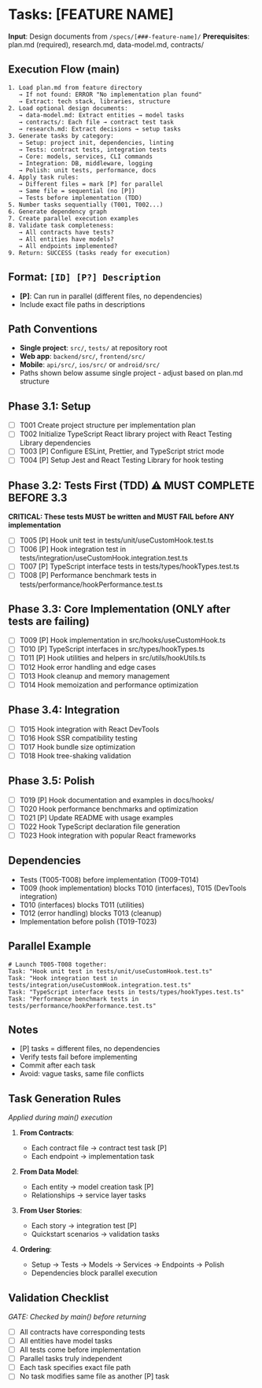# Tasks: [FEATURE NAME]

**Input**: Design documents from `/specs/[###-feature-name]/`
**Prerequisites**: plan.md (required), research.md, data-model.md, contracts/

## Execution Flow (main)
```
1. Load plan.md from feature directory
   → If not found: ERROR "No implementation plan found"
   → Extract: tech stack, libraries, structure
2. Load optional design documents:
   → data-model.md: Extract entities → model tasks
   → contracts/: Each file → contract test task
   → research.md: Extract decisions → setup tasks
3. Generate tasks by category:
   → Setup: project init, dependencies, linting
   → Tests: contract tests, integration tests
   → Core: models, services, CLI commands
   → Integration: DB, middleware, logging
   → Polish: unit tests, performance, docs
4. Apply task rules:
   → Different files = mark [P] for parallel
   → Same file = sequential (no [P])
   → Tests before implementation (TDD)
5. Number tasks sequentially (T001, T002...)
6. Generate dependency graph
7. Create parallel execution examples
8. Validate task completeness:
   → All contracts have tests?
   → All entities have models?
   → All endpoints implemented?
9. Return: SUCCESS (tasks ready for execution)
```

## Format: `[ID] [P?] Description`
- **[P]**: Can run in parallel (different files, no dependencies)
- Include exact file paths in descriptions

## Path Conventions
- **Single project**: `src/`, `tests/` at repository root
- **Web app**: `backend/src/`, `frontend/src/`
- **Mobile**: `api/src/`, `ios/src/` or `android/src/`
- Paths shown below assume single project - adjust based on plan.md structure

## Phase 3.1: Setup
- [ ] T001 Create project structure per implementation plan
- [ ] T002 Initialize TypeScript React library project with React Testing Library dependencies
- [ ] T003 [P] Configure ESLint, Prettier, and TypeScript strict mode
- [ ] T004 [P] Setup Jest and React Testing Library for hook testing

## Phase 3.2: Tests First (TDD) ⚠️ MUST COMPLETE BEFORE 3.3
**CRITICAL: These tests MUST be written and MUST FAIL before ANY implementation**
- [ ] T005 [P] Hook unit test in tests/unit/useCustomHook.test.ts
- [ ] T006 [P] Hook integration test in tests/integration/useCustomHook.integration.test.ts
- [ ] T007 [P] TypeScript interface tests in tests/types/hookTypes.test.ts
- [ ] T008 [P] Performance benchmark tests in tests/performance/hookPerformance.test.ts

## Phase 3.3: Core Implementation (ONLY after tests are failing)
- [ ] T009 [P] Hook implementation in src/hooks/useCustomHook.ts
- [ ] T010 [P] TypeScript interfaces in src/types/hookTypes.ts
- [ ] T011 [P] Hook utilities and helpers in src/utils/hookUtils.ts
- [ ] T012 Hook error handling and edge cases
- [ ] T013 Hook cleanup and memory management
- [ ] T014 Hook memoization and performance optimization

## Phase 3.4: Integration
- [ ] T015 Hook integration with React DevTools
- [ ] T016 Hook SSR compatibility testing
- [ ] T017 Hook bundle size optimization
- [ ] T018 Hook tree-shaking validation

## Phase 3.5: Polish
- [ ] T019 [P] Hook documentation and examples in docs/hooks/
- [ ] T020 Hook performance benchmarks and optimization
- [ ] T021 [P] Update README with usage examples
- [ ] T022 Hook TypeScript declaration file generation
- [ ] T023 Hook integration with popular React frameworks

## Dependencies
- Tests (T005-T008) before implementation (T009-T014)
- T009 (hook implementation) blocks T010 (interfaces), T015 (DevTools integration)
- T010 (interfaces) blocks T011 (utilities)
- T012 (error handling) blocks T013 (cleanup)
- Implementation before polish (T019-T023)

## Parallel Example
```
# Launch T005-T008 together:
Task: "Hook unit test in tests/unit/useCustomHook.test.ts"
Task: "Hook integration test in tests/integration/useCustomHook.integration.test.ts"
Task: "TypeScript interface tests in tests/types/hookTypes.test.ts"
Task: "Performance benchmark tests in tests/performance/hookPerformance.test.ts"
```

## Notes
- [P] tasks = different files, no dependencies
- Verify tests fail before implementing
- Commit after each task
- Avoid: vague tasks, same file conflicts

## Task Generation Rules
*Applied during main() execution*

1. **From Contracts**:
   - Each contract file → contract test task [P]
   - Each endpoint → implementation task
   
2. **From Data Model**:
   - Each entity → model creation task [P]
   - Relationships → service layer tasks
   
3. **From User Stories**:
   - Each story → integration test [P]
   - Quickstart scenarios → validation tasks

4. **Ordering**:
   - Setup → Tests → Models → Services → Endpoints → Polish
   - Dependencies block parallel execution

## Validation Checklist
*GATE: Checked by main() before returning*

- [ ] All contracts have corresponding tests
- [ ] All entities have model tasks
- [ ] All tests come before implementation
- [ ] Parallel tasks truly independent
- [ ] Each task specifies exact file path
- [ ] No task modifies same file as another [P] task